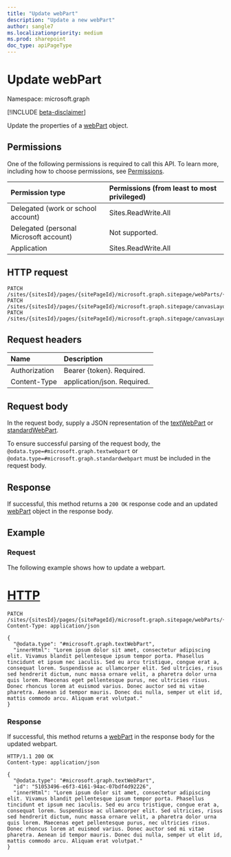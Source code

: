 ```yaml
---
title: "Update webPart"
description: "Update a new webPart"
author: sangle7
ms.localizationpriority: medium
ms.prod: sharepoint
doc_type: apiPageType
---
```



# Update webPart

Namespace: microsoft.graph

[!INCLUDE [beta-disclaimer](../../includes/beta-disclaimer.md)]

Update the properties of a [webPart](../resources/webpart.md) object.

## Permissions

One of the following permissions is required to call this API. To learn more, including how to choose permissions, see [Permissions](/graph/permissions-reference).

| Permission type                        | Permissions (from least to most privileged) |
| :------------------------------------- | :------------------------------------------ |
| Delegated (work or school account)     | Sites.ReadWrite.All                         |
| Delegated (personal Microsoft account) | Not supported.                              |
| Application                            | Sites.ReadWrite.All                         |

## HTTP request

<!-- {
  "blockType": "ignored"
}
-->

```http
PATCH /sites/{sitesId}/pages/{sitePageId}/microsoft.graph.sitepage/webParts/{webPartId}
PATCH /sites/{sitesId}/pages/{sitePageId}/microsoft.graph.sitepage/canvasLayout/verticalSection/webparts/{webPartIndex}
PATCH /sites/{sitesId}/pages/{sitePageId}/microsoft.graph.sitepage/canvasLayout/horizontalSections/{horizontalSectionId}/columns/{horizontalSectionColumnId}/webparts/{webPartIndex}
```

## Request headers

| Name          | Description                 |
| :------------ | :-------------------------- |
| Authorization | Bearer {token}. Required.   |
| Content-Type  | application/json. Required. |

## Request body

In the request body, supply a JSON representation of the [textWebPart](../resources/textWebPart.md) or [standardWebPart](../resources/standardWebPart.md). 

To ensure successful parsing of the request body, the `@odata.type=#microsoft.graph.textwebpart` or `@odata.type=#microsoft.graph.standardwebpart` must be included in the request body.

## Response

If successful, this method returns a `200 OK` response code and an updated [webPart](../resources/webpart.md) object in the response body.

## Example

### Request

The following example shows how to update a webpart.

# [HTTP](#tab/http)

<!-- { "blockType": "request", "name": "update-webpart", "scopes": "sites.readwrite.all" } -->

```http
PATCH /sites/{sitesId}/pages/{sitePageId}/microsoft.graph.sitepage/webParts/{webpartId}
Content-Type: application/json

{
  "@odata.type": "#microsoft.graph.textWebPart",
  "innerHtml": "Lorem ipsum dolor sit amet, consectetur adipiscing elit. Vivamus blandit pellentesque ipsum tempor porta. Phasellus tincidunt et ipsum nec iaculis. Sed eu arcu tristique, congue erat a, consequat lorem. Suspendisse ac ullamcorper elit. Sed ultricies, risus sed hendrerit dictum, nunc massa ornare velit, a pharetra dolor urna quis lorem. Maecenas eget pellentesque purus, nec ultricies risus. Donec rhoncus lorem at euismod varius. Donec auctor sed mi vitae pharetra. Aenean id tempor mauris. Donec dui nulla, semper ut elit id, mattis commodo arcu. Aliquam erat volutpat."
}
```

### Response

If successful, this method returns a [webPart][] in the response body for the updated webpart.

<!-- { "blockType": "response", "@odata.type": "microsoft.graph.webPart", "truncated": true } -->

```http
HTTP/1.1 200 OK
Content-type: application/json

{
  "@odata.type": "#microsoft.graph.textWebPart",
  "id": "51053496-e6f3-4161-94ac-07bdf4d92226",
  "innerHtml": "Lorem ipsum dolor sit amet, consectetur adipiscing elit. Vivamus blandit pellentesque ipsum tempor porta. Phasellus tincidunt et ipsum nec iaculis. Sed eu arcu tristique, congue erat a, consequat lorem. Suspendisse ac ullamcorper elit. Sed ultricies, risus sed hendrerit dictum, nunc massa ornare velit, a pharetra dolor urna quis lorem. Maecenas eget pellentesque purus, nec ultricies risus. Donec rhoncus lorem at euismod varius. Donec auctor sed mi vitae pharetra. Aenean id tempor mauris. Donec dui nulla, semper ut elit id, mattis commodo arcu. Aliquam erat volutpat."
}
```

[webPart]: ../resources/webPart.md

<!--
{
  "type": "#webpart.annotation",
  "description": "Update a WebPart.",
  "keywords": "",
  "section": "documentation",
  "tocPath": "WebParts/Update",
  "suppressions": []
}
-->
